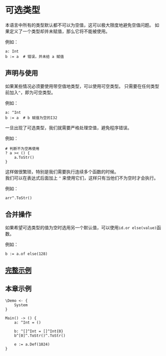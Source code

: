 # 可选类型
本语言中所有的类型默认都不可以为空值，这可以极大限度地避免空值问题。
如果定义了一个类型却并未赋值，那么它将不能被使用。

例如：
```
a: Int
b := a  # 错误，并未给 a 赋值
```

## 声明与使用

如果某些情况必须要使用带空值地类型，可以使用可空类型。
只需要在任何类型前加入`^`，即为可空类型。

例如：
```
a: ^Int
b := a  # b 赋值为空的I32
```

一旦出现了可选类型，我们就需要严格处理空值，避免程序错误。

例如：
```
# 判断不为空再使用
? a >< () {
    a.ToStr()
}
```

这样做很繁琐，特别是我们需要执行连续多个函数的时候。  
我们可以在表达式后面加上 `^` 来使用它们，这样只有当他们不为空时才会执行。

例如：
```
arr^.ToStr()
```

## 合并操作
如果希望可选类型的值为空时选用另一个默认值，可以使用`id.or else(value)`函数。

例如：
```
b := a.of else(128)
```

## [完整示例](../example.xs)

## 本章示例
```
\Demo <- {
    System
}

Main() -> () {
    a: ^Int = ()

    b: ^[]^Int = []^Int{0}
    b^[0]^.ToStr()^.ToStr()

    e := a.Def(1024)
}
```